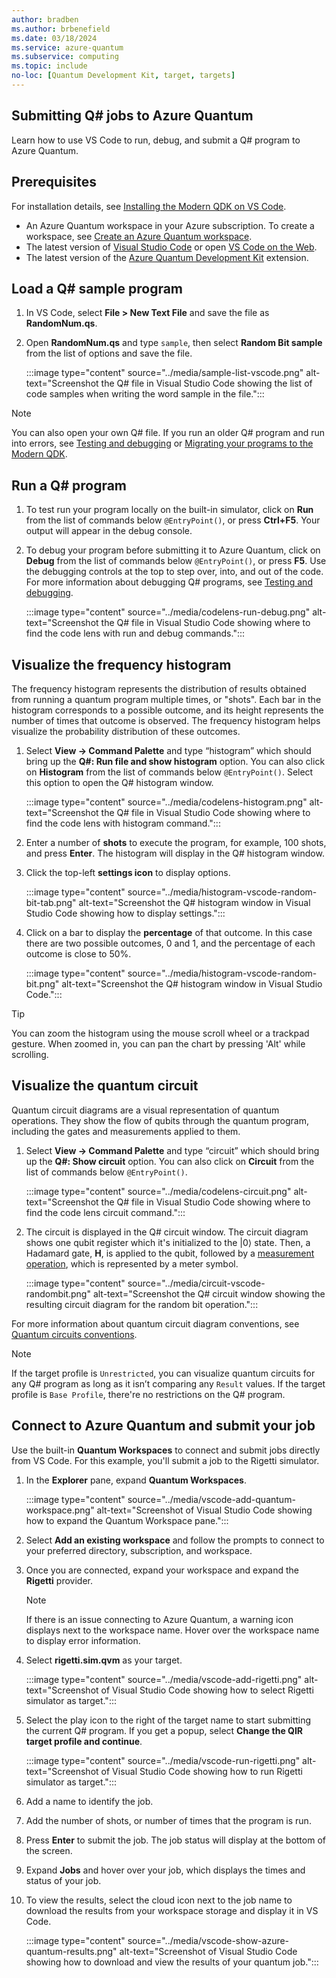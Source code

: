 ```yaml
---
author: bradben
ms.author: brbenefield
ms.date: 03/18/2024
ms.service: azure-quantum
ms.subservice: computing
ms.topic: include
no-loc: [Quantum Development Kit, target, targets]
---
```


## Submitting Q# jobs to Azure Quantum

Learn how to use VS Code to run, debug, and submit a Q# program to Azure Quantum.

## Prerequisites

For installation details, see [Installing the Modern QDK on VS Code](xref:microsoft.quantum.install-qdk.overview#installing-the-modern-qdk-on-vs-code).

- An Azure Quantum workspace in your Azure subscription. To create a workspace,
  see [Create an Azure Quantum workspace](xref:microsoft.quantum.how-to.workspace).
- The latest version of [Visual Studio Code](https://code.visualstudio.com/download) or open [VS Code on the Web](https://vscode.dev/).
- The latest version of the [Azure Quantum Development Kit](https://marketplace.visualstudio.com/items?itemName=quantum.qsharp-lang-vscode) extension.

## Load a Q# sample program

1. In VS Code, select **File > New Text File** and save the file as **RandomNum.qs**.
1. Open **RandomNum.qs** and type `sample`, then select **Random Bit sample** from the list of options and save the file.

    :::image type="content" source="../media/sample-list-vscode.png" alt-text="Screenshot the Q# file in Visual Studio Code showing the list of code samples when writing the word sample in the file.":::

> [!NOTE]
> You can also open your own Q# file. If you run an older Q# program and run into errors, see [Testing and debugging](xref:microsoft.quantum.user-guide-qdk.overview.testingdebugging) or [Migrating your programs to the Modern QDK](/azure/quantum).

## Run a Q# program

1. To test run your program locally on the built-in simulator, click on **Run** from the list of commands below `@EntryPoint()`, or press **Ctrl+F5**. Your output will appear in the debug console.
1. To debug your program before submitting it to Azure Quantum, click on **Debug** from the list of commands below `@EntryPoint()`, or press **F5**. Use the debugging controls at the top to step over, into, and out of the code. For more information about debugging Q# programs, see [Testing and debugging](xref:microsoft.quantum.user-guide-qdk.overview.testingdebugging).

    :::image type="content" source="../media/codelens-run-debug.png" alt-text="Screenshot the Q# file in Visual Studio Code showing where to find the code lens with run and debug commands.":::

## Visualize the frequency histogram

The frequency histogram represents the distribution of results obtained from running a quantum program multiple times, or "shots". Each bar in the histogram corresponds to a possible outcome, and its height represents the number of times that outcome is observed. The frequency histogram helps visualize the probability distribution of these outcomes.

1. Select **View -> Command Palette** and type “histogram” which should bring up the **Q#: Run file and show histogram** option. You can also click on **Histogram** from the list of commands below `@EntryPoint()`. Select this option to open the Q# histogram window.

    :::image type="content" source="../media/codelens-histogram.png" alt-text="Screenshot the Q# file in Visual Studio Code showing where to find the code lens with histogram command.":::

1. Enter a number of **shots** to execute the program, for example, 100 shots, and press **Enter**. The histogram will display in the Q# histogram window.
1. Click the top-left **settings icon** to display options.

    :::image type="content" source="../media/histogram-vscode-random-bit-tab.png" alt-text="Screenshot the Q# histogram window in Visual Studio Code showing how to display settings.":::

1. Click on a bar to display the **percentage** of that outcome. In this case there are two possible outcomes, 0 and 1, and the percentage of each outcome is close to 50%.

    :::image type="content" source="../media/histogram-vscode-random-bit.png" alt-text="Screenshot the Q# histogram window in Visual Studio Code.":::

> [!TIP]
> You can zoom the histogram using the mouse scroll wheel or a trackpad gesture. When zoomed in, you can pan the chart by pressing 'Alt' while scrolling.

## Visualize the quantum circuit

Quantum circuit diagrams are a visual representation of quantum operations. They show the flow of qubits through the quantum program, including the gates and measurements applied to them. 

1. Select **View -> Command Palette** and type “circuit” which should bring up the **Q#: Show circuit** option. You can also click on **Circuit** from the list of commands below `@EntryPoint()`.

    :::image type="content" source="../media/codelens-circuit.png" alt-text="Screenshot the Q# file in Visual Studio Code showing where to find the code lens circuit command.":::

1. The circuit is displayed in the Q# circuit window. The circuit diagram shows one qubit register which it's initialized to the |0⟩ state. Then, a Hadamard gate, **H**, is applied to the qubit, followed by a [measurement operation](xref:microsoft.quantum.concepts.circuits#measurement-operator), which is represented by a meter symbol.

    :::image type="content" source="../media/circuit-vscode-randombit.png" alt-text="Screenshot the Q# circuit window showing the resulting circuit diagram for the random bit operation.":::

For more information about quantum circuit diagram conventions, see [Quantum circuits conventions](xref:microsoft.quantum.concepts.circuits).

> [!NOTE]
> If the target profile is `Unrestricted`, you can visualize quantum circuits for any Q# program as long as it isn’t comparing any `Result` values. If the target profile is `Base Profile`, there're no restrictions on the Q# program.

## Connect to Azure Quantum and submit your job

Use the built-in **Quantum Workspaces** to connect and submit jobs directly from VS Code. For this example, you'll submit a job to the Rigetti simulator. 

1. In the **Explorer** pane, expand **Quantum Workspaces**.

    :::image type="content" source="../media/vscode-add-quantum-workspace.png" alt-text="Screenshot of Visual Studio Code showing how to expand the Quantum Workspace pane.":::

1. Select **Add an existing workspace** and follow the prompts to connect to your preferred directory, subscription, and workspace.
1. Once you are connected, expand your workspace and expand the **Rigetti** provider.

   > [!NOTE]
   > If there is an issue connecting to Azure Quantum, a warning icon displays next to the workspace name. Hover over the workspace name to display error information. 

1. Select **rigetti.sim.qvm** as your target.

    :::image type="content" source="../media/vscode-add-rigetti.png" alt-text="Screenshot of Visual Studio Code showing how to select Rigetti simulator as target.":::

1. Select the play icon to the right of the target name to start submitting the current Q# program. If you get a popup, select **Change the QIR target profile and continue**.

    :::image type="content" source="../media/vscode-run-rigetti.png" alt-text="Screenshot of Visual Studio Code showing how to run Rigetti simulator as target.":::

1. Add a name to identify the job.
1. Add the number of shots, or number of times that the program is run.
1. Press **Enter** to submit the job. The job status will display at the bottom of the screen.
1. Expand **Jobs** and hover over your job, which displays the times and status of your job.
1. To view the results, select the cloud icon next to the job name to download the results from your workspace storage and display it in VS Code.

    :::image type="content" source="../media/vscode-show-azure-quantum-results.png" alt-text="Screenshot of Visual Studio Code showing how to download and view the results of your quantum job.":::